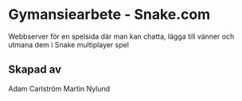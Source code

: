 # Gymansiearbete - Snake.com
Webbserver för en spelsida där man kan chatta, lägga till vänner och utmana dem i Snake multiplayer spel

## Skapad av
Adam Carlström
Martin Nylund
